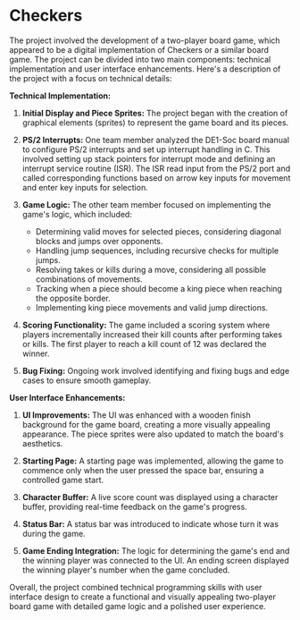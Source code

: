 # Checkers
The project involved the development of a two-player board game, which appeared to be a digital implementation of Checkers or a similar board game. The project can be divided into two main components: technical implementation and user interface enhancements. Here's a description of the project with a focus on technical details:

**Technical Implementation:**
1. **Initial Display and Piece Sprites:** The project began with the creation of graphical elements (sprites) to represent the game board and its pieces.

2. **PS/2 Interrupts:** One team member analyzed the DE1-Soc board manual to configure PS/2 interrupts and set up interrupt handling in C. This involved setting up stack pointers for interrupt mode and defining an interrupt service routine (ISR). The ISR read input from the PS/2 port and called corresponding functions based on arrow key inputs for movement and enter key inputs for selection.

3. **Game Logic:** The other team member focused on implementing the game's logic, which included:
   - Determining valid moves for selected pieces, considering diagonal blocks and jumps over opponents.
   - Handling jump sequences, including recursive checks for multiple jumps.
   - Resolving takes or kills during a move, considering all possible combinations of movements.
   - Tracking when a piece should become a king piece when reaching the opposite border.
   - Implementing king piece movements and valid jump directions.

4. **Scoring Functionality:** The game included a scoring system where players incrementally increased their kill counts after performing takes or kills. The first player to reach a kill count of 12 was declared the winner.

5. **Bug Fixing:** Ongoing work involved identifying and fixing bugs and edge cases to ensure smooth gameplay.

**User Interface Enhancements:**
1. **UI Improvements:** The UI was enhanced with a wooden finish background for the game board, creating a more visually appealing appearance. The piece sprites were also updated to match the board's aesthetics.

2. **Starting Page:** A starting page was implemented, allowing the game to commence only when the user pressed the space bar, ensuring a controlled game start.

3. **Character Buffer:** A live score count was displayed using a character buffer, providing real-time feedback on the game's progress.

4. **Status Bar:** A status bar was introduced to indicate whose turn it was during the game.

5. **Game Ending Integration:** The logic for determining the game's end and the winning player was connected to the UI. An ending screen displayed the winning player's number when the game concluded.

Overall, the project combined technical programming skills with user interface design to create a functional and visually appealing two-player board game with detailed game logic and a polished user experience.